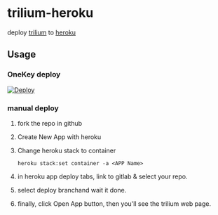 # trilium-heroku

deploy [trilium](https://github.com/zadam/trilium) to [heroku](https://heroku.com)

## Usage

### OneKey deploy

[![Deploy](https://www.herokucdn.com/deploy/button.svg)](https://heroku.com/deploy)

### manual deploy

1. fork the repo in github
1. Create New App with heroku
1. Change heroku stack to container

    ``` shell
    heroku stack:set container -a <APP Name>
    ```

1. in heroku app deploy tabs, link to gitlab & select your repo.
1. select deploy branchand wait it done.
1. finally, click Open App button, then you'll see the trilium web page.
